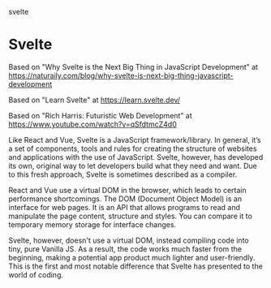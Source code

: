 svelte
# Svelte

Based on "Why Svelte is the Next Big Thing in JavaScript Development" at https://naturaily.com/blog/why-svelte-is-next-big-thing-javascript-development

Based on "Learn Svelte" at https://learn.svelte.dev/

Based on "Rich Harris: Futuristic Web Development" at https://www.youtube.com/watch?v=qSfdtmcZ4d0

Like React and Vue, Svelte is a JavaScript framework/library. In general, it’s a set of components, tools and rules for creating the structure of websites and applications with the use of JavaScript. Svelte, however, has developed its own, original way to let developers build what they need and want. Due to this fresh approach, Svelte is sometimes described as a compiler.

React and Vue use a virtual DOM in the browser, which leads to certain performance shortcomings. The DOM (Document Object Model) is an interface for web pages. It is an API that allows programs to read and manipulate the page content, structure and styles. You can compare it to temporary memory storage for interface changes.

Svelte, however, doesn't use a virtual DOM, instead compiling code into tiny, pure Vanilla JS. As a result, the code works much faster from the beginning, making a potential app product much lighter and user-friendly. This is the first and most notable difference that Svelte has presented to the world of coding.
